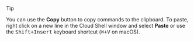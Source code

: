 > [!TIP]
> You can use the **Copy** button to copy commands to the clipboard. To paste, right click on a new line in the Cloud Shell window and select **Paste** or use the <kbd>Shift+Insert</kbd> keyboard shortcut (<kbd>⌘+V</kbd> on macOS).
